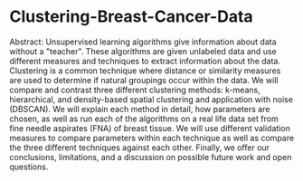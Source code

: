 # Clustering-Breast-Cancer-Data
Abstract:  Unsupervised learning algorithms give information about data without a "teacher". These algorithms are given unlabeled data and use different measures and techniques to extract information about the data. Clustering is a common technique where distance or similarity measures are used to determine if natural groupings occur within the data. We will compare and contrast three different clustering methods: k-means, hierarchical, and density-based spatial clustering and application with noise (DBSCAN). We will explain each method in detail, how parameters are chosen, as well as run each of the algorithms on a real life data set from fine needle aspirates (FNA) of breast tissue. We will use different validation measures to compare parameters within each technique as well as compare the three different techniques against each other. Finally, we offer our conclusions, limitations, and a discussion on possible future work and open questions.
